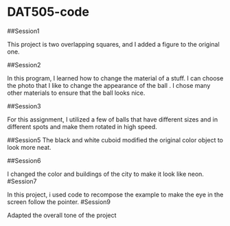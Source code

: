 # DAT505-code
##Session1


This project is two overlapping squares, and I added a figure to the original one.

##Session2


In this program, I learned how to change the material of a stuff. I can choose the photo that I like to change the appearance of the ball . I chose many other materials to ensure that the ball looks nice.

##Session3


For this assignment, I utilized a few of balls that have different sizes and in different spots and make them rotated in high speed.



##Session5
The black and white cuboid modified the original color object to look more neat.



##Session6


I changed the color and buildings of the city to make it look like neon.
#Session7


In this project, i used code to recompose the example to make the eye in the screen follow the pointer.
#Session9


Adapted the overall tone of the project
